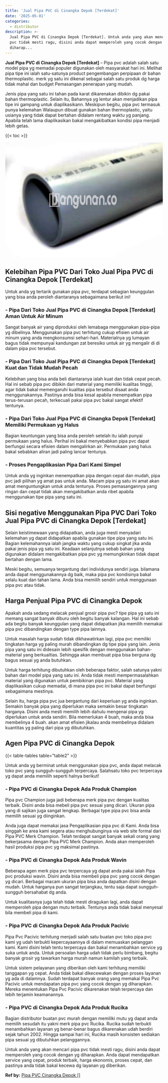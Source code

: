 ```yaml
---
title: 'Jual Pipa PVC di Cinangka Depok [Terdekat]'
date: '2025-05-01'
categories:
  - distributor
description: >-
  Jual Pipa PVC di Cinangka Depok [Terdekat]. Untuk anda yang akan mencari pipa
  pvc tidak mesti ragu, disini anda dapat memperoleh yang cocok dengan yg
  diharap...
---
```


**Jual Pipa PVC di Cinangka Depok \[Terdekat\]** – Pipa pvc adalah salah satu model pipa yg memadai populer digunakan oleh masyarakat hari ini. Melihat pipa tipe ini ialah satu-satunya product pengembangan perpipaan dr bahan thermoplastic. merk yg satu ini dikenal sebagai salah satu produk dg harga tidak mahal dan budget Pemasangan penerapan yang mudah.

Jenis pipa yang satu ini tahan pada karat dikarenakan dibikin dg pakai bahan thermoplastic. Selain itu, Bahannya yg lentur akan menjadikan pipa tipe ini gampang untuk diaplikasikann. Meskipun begitu, pipa pvc termasuk punya kelemahan Walaupun dibuat gunakan bahan thermoplastic, yaitu usianya yang tidak dapat bertahan didalam rentang waktu yg panjang. Apabila telah lama diaplikasikan bakal mengakibatkan kondisi pipa menjadi lebih getas.

{{< toc >}}

![](/images/jaul-pipa-pvc-65.png)

## Kelebihan Pipa PVC Dari Toko Jual Pipa PVC di Cinangka Depok \[Terdekat\]

Untuk anda yg tertarik gunakan pipa pvc, terdapat sebagian keunggulan yang bisa anda peroleh diantaranya sebagaimana berikut ini!

### \- Pipa Dari Toko Jual Pipa PVC di Cinangka Depok \[Terdekat\] Aman Untuk Air Minum

Sangat banyak air yang diproduksi oleh lemabaga menggunakan pipa-pipa yg dibelinya. Menggunakan pipa pvc terhitung cukup efisien untuk air minum yang anda mengkonsumsi sehari-hari. Materialnya yg lumayan bagus tidak mempunyai kandungan zat beresiko untuk air yg mengalir di di dalam pipa pvc tersebut.

### \- Pipa Dari Toko Jual Pipa PVC di Cinangka Depok \[Terdekat\] Kuat dan Tidak Mudah Pecah

Kelebihan yang bisa anda beli diantaranya ialah kuat dan tidak cepat pecah. Hal ini sebab pipa pvc dibikin dari material yang memiliki kualitas tinggi, agar tidak bakal memengaruhi kualitas pipa tersebut disaat anda menggunakannya. Pastinya anda bisa kesal apabila menempatkan pipa terus-terusan pecah, terkecuali pakai pipa pvc bakal sangat efektif tentunya.

### \- Pipa Dari Toko Jual Pipa PVC di Cinangka Depok \[Terdekat\] Memiliki Permukaan yg Halus

Bagian keuntungan yang bisa anda peroleh setelah itu ialah punyai permukaan yang halus. Perihal ini bakal menyebabkan pipa pvc dapat berfungsi secara efisien dalam mengalirkan air. Permukaan yang halus bakal sebabkan aliran jadi paling lancar tentunya.

### \- Proses Pengaplikasian Pipa Dari Kami Simpel

Untuk anda yg inginkan menempatkan pipa dengan cepat dan mudah, pipa pvc jadi pilihan yg amat pas untuk anda. Macam pipa yg satu ini amat akan amat menguntungkan untuk anda tentunya. Proses pemasangannya yang ringan dan cepat tidak akan mengakibatkan anda ribet apabila menggunakan tipe pipa yang satu ini.

## Sisi negative Menggunakan Pipa PVC Dari Toko Jual Pipa PVC di Cinangka Depok \[Terdekat\]

Selain keistimewaan yang didapatkan, anda juga mesti menyadari kelemahan yg dapat didapatkan apabila gunakan tipe pipa yang satu ini. Bagian kelemahannya ialah jangka waktu yang cukup singkat jika anda pakai jenis pipa yg satu ini. Keadaan selanjutnya sebab bahan yang digunakan didalam mengakibatkan pipa pvc yg memungkinkan tidak dapat bertahan dengan lama.

Meski begitu, semuanya tergantung dari individunya sendiri juga. bilamana anda dapat menggunakannya dg baik, maka pipa pvc kondisinya bakal selalu kuat dan tahan lama. Anda bisa memilih sendiri untuk menggunaan pipa pvc atau tidak.

## Harga Penjual Pipa PVC di Cinangka Depok

Apakah anda sedang melacak penjual grosir pipa pvc? tipe pipa yg satu ini memang sangat banyak diburu oleh begitu banyak kalangan. Hal ini sebab ada begitu banyak keunggulan yang dapat didapatkan jika memilih memakai pipa pvc dibandingkan dengan type pipa lainnya.

Untuk masalah harga sudah tidak dikhawatirkan lagi, pipa pvc memiliki tingkatan harga yg paling murah dibandingkan dg tipe pipa yang lain. Jenis pipa yang satu ini didesain lebih spesifik dengan menggunakan bahan-material yang berkualtias. Sehingga akan membuat pipa bisa berguna dg bagus sesuai yg anda butuhkan.

Untuk harga terhitung dibutuhkan oleh beberapa faktor, salah satunya yakni bahan dari model pipa yang satu ini. Anda tidak mesti mempermasalahkan material yang digunakan untuk pembikinan pipa pvc. Material yang diaplikasikan cukup memadai, di mana pipa pvc ini bakal dapat berfungsi sebagaimana mestinya.

Selain itu, harga pipa pvc jua bergantung dari keperluan yg anda inginkan. Semakin banyak pipa yang diperlukan maka semakin besar tingkatan harganya. Disini anda mesti memilih lebih dahulu mengenai pipa yg diperlukan untuk anda sendiri. Bila memerlukan 4 buah, maka anda bisa membelinya 4 buah. akan amat efisien jikalau anda membelinya didalam kuantitas yg paling dari pipa yg dibutuhkan.

## Agen Pipa PVC di Cinangka Depok

{{< table-tables table="table2" >}}

Untuk anda yg berminat untuk menggunakan pipa pvc, anda dapat melacak toko pvc yang sungguh-sungguh terpercaya. Salahsatu toko pvc terpercaya yg dapat anda memilih seperti halnya berikut!

### \- Pipa PVC di Cinangka Depok Ada Produk Champion

Pipa pvc Champion juga jadi beberapa merk pipa pvc dengan kualitas terbaik. Disini anda bisa mebeli pipa pvc sesuai yang dicari. Ukuran pipa yang di sajikan juga sangat lengkap. Berbagai type pipa pvc bisa anda memilih sesuai yg diinginkan.

Anda juga dapat memakai jasa Pengaplikasian pipa pvc di Kami. Anda bisa singgah ke area kami segera atau menghubunginya via web site formal dari Pipa PVC Merk Champion. Telah terdapat sangat banyak sekali orang yang bekerjasama dengan Pipa PVC Merk Champion. Anda akan memperoleh hasil produksi pipa pvc yg maksimal pastinya.

### \- Pipa PVC di Cinangka Depok Ada Produk Wavin

Beberapa agen merk pipa pvc terpercaya yg dapat anda pakai ialah Pipa pvc produksi wavin. Disini anda bisa membeli pipa pvc yang cocok dengan yg dicari. Berbagai macam ukuran pipa bisa anda dapatkan disini dengan mudah. Untuk harganya pun sangat terjangkau, tentu saja dapat sungguh-sungguh bersahabat dg anda.

Untuk kualitasnya juga telah tidak mesti diragukan lagi, anda dapat memperoleh pipa dengan mutu terbaik. Tentunya anda tidak bakal menyesal bila membeli pipa di kami.

### \- Pipa PVC di Cinangka Depok Ada Produk Pacivic

Pipa Pvc Pacivic terhitung menjadi salah satu buatan pvc toko pipa pvc kami yg udah terbukti kepercayaannya di dalam memuaskan pelanggan kami. Kami disini telah tentu terpercaya dan bakal menambahkan service yg suka untuk anda. Untuk persoalan harga udah tidak perlu bimbang, begitu banyak grosir yg tawarkan harga murah namun kamilah yang terbaik.

Untuk sistem pelayanan yang diberikan oleh kami terhitung memiliki tanggapan yg cepat. Anda tidak bakal dikecewakan dengan proses layanan yg ada di dalamnya. Sudah terdapat banyak orang yang memakai Pipa Pvc Pacivic untuk mendapatan pipa pvc yang cocok dengan yg diharapkan. Mereka menentukan Pipa Pvc Pacivic dikarenakan telah terpercaya dan lebih terjamin keamanannya.

### \- Pipa PVC di Cinangka Depok Ada Produk Rucika

Bagian distributor buatan pvc murah dengan memiliki mutu yg dapat anda memilih sesudah itu yakni merk pipa pvc Rucika. Rucika sudah terbukti menambahkan layanan yg benar-benar bagus dikarenakan udah berdiri sejak tahun 2002. Hingga sampai hari ini, Rucika masih konsisten sediakan pipa sesuai yg dibutuhkan pelanggannya.

Untuk anda yang akan mencari pipa pvc tidak mesti ragu, disini anda dapat memperoleh yang cocok dengan yg diharapkan. Anda dapat mendapatkan service yang cepat, produk terbaik, harga ekonomis, proses cepat, dan pastinya anda tidak bakal kecewa dg layanan yg diberikan.

**Ref by:** [Pipa PVC Cinangka Depok []](https://id.wikipedia.org/wiki/Pipa)
